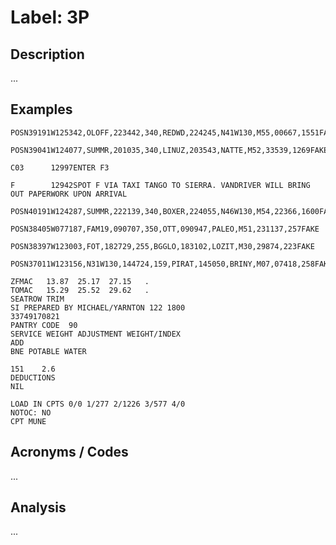 # Label: 3P

## Description

...

## Examples

```
POSN39191W125342,OLOFF,223442,340,REDWD,224245,N41W130,M55,00667,1551FAKE
```

```
POSN39041W124077,SUMMR,201035,340,LINUZ,203543,NATTE,M52,33539,1269FAKE
```

```
C03      12997ENTER F3

F        12942SPOT F VIA TAXI TANGO TO SIERRA. VANDRIVER WILL BRING OUT PAPERWORK UPON ARRIVAL
```

```
POSN40191W124287,SUMMR,222139,340,BOXER,224055,N46W130,M54,22366,1600FAKE
```

```
POSN38405W077187,FAM19,090707,350,OTT,090947,PALEO,M51,231137,257FAKE
```

```
POSN38397W123003,FOT,182729,255,BGGLO,183102,LOZIT,M30,29874,223FAKE
```

```
POSN37011W123156,N31W130,144724,159,PIRAT,145050,BRINY,M07,07418,258FAKE
```

```
ZFMAC   13.87  25.17  27.15   .
TOMAC   15.29  25.52  29.62   .
SEATROW TRIM
SI PREPARED BY MICHAEL/YARNTON 122 1800
33749170821
PANTRY CODE  90
SERVICE WEIGHT ADJUSTMENT WEIGHT/INDEX
ADD
BNE POTABLE WATER

```

```
151    2.6
DEDUCTIONS
NIL
```

```
LOAD IN CPTS 0/0 1/277 2/1226 3/577 4/0
NOTOC: NO
CPT MUNE
```

## Acronyms / Codes

...

## Analysis

...
